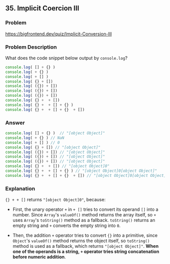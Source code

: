 ## 35. Implicit Coercion III

### Problem

https://bigfrontend.dev/quiz/Implicit-Conversion-III

### Problem Description

What does the code snippet below output by `console.log`?

<!-- prettier-ignore -->
```js
console.log( [] + {} )
console.log( + {} )
console.log( + [] )
console.log( {} + [])
console.log( ({}) + [])
console.log( ({}) + [])
console.log( ({}) + [])
console.log( {} +  + [])
console.log( {} +  + [] + {} )
console.log( {} +  + [] + {}  + [])
```

### Answer

<!-- prettier-ignore -->
```js
console.log( [] + {} )  // "[object Object]"
console.log( + {} ) // NaN
console.log( + [] ) // 0
console.log( {} + []) // "[object Object]"
console.log( ({}) + []) // "[object Object]"
console.log( ({}) + []) // "[object Object]"
console.log( ({}) + []) // "[object Object]"
console.log( {} +  + []) // "[object Object]0"
console.log( {} +  + [] + {} ) // "[object Object]0[object Object]"
console.log( {} +  + [] + {}  + []) // "[object Object]0[object Object]"
```

### Explanation

`{} + + []` returns `"[object Object]0"`, because:

- First, the unary operator `+` in `+ []` tries to convert its operand `[]` into a number. Since `Array`'s `valueOf()` method returns the array itself, so `+` uses `Array`'s `toString()` method as a fallback. `toString()` returns an empty string and `+` converts the empty string into `0`.

- Then, the addition `+` operator tries to convert `{}` into a primitive, since `Object`'s `valueOf()` method returns the object itself, so `toString()` method is used as a fallback, which returns `"[object Object]"`. **When one of the operands is a string, `+` operator tries string concatenation before numeric addition**.
